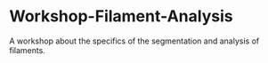 # Workshop-Filament-Analysis
A workshop about the specifics of the segmentation and analysis of filaments. 
